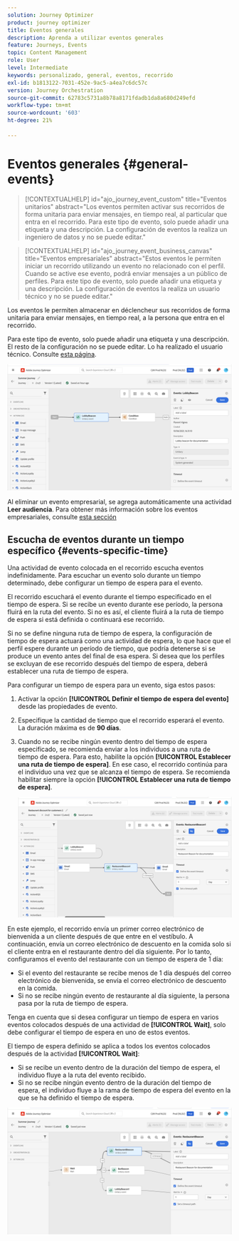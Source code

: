 ```yaml
---
solution: Journey Optimizer
product: journey optimizer
title: Eventos generales
description: Aprenda a utilizar eventos generales
feature: Journeys, Events
topic: Content Management
role: User
level: Intermediate
keywords: personalizado, general, eventos, recorrido
exl-id: b1813122-7031-452e-9ac5-a4ea7c6dc57c
version: Journey Orchestration
source-git-commit: 62783c5731a8b78a8171fdadb1da8a680d249efd
workflow-type: tm+mt
source-wordcount: '603'
ht-degree: 21%

---
```


# Eventos generales {#general-events}

>[!CONTEXTUALHELP]
>id="ajo_journey_event_custom"
>title="Eventos unitarios"
>abstract="Los eventos permiten activar sus recorridos de forma unitaria para enviar mensajes, en tiempo real, al particular que entra en el recorrido. Para este tipo de evento, solo puede añadir una etiqueta y una descripción. La configuración de eventos la realiza un ingeniero de datos y no se puede editar."

>[!CONTEXTUALHELP]
>id="ajo_journey_event_business_canvas"
>title="Eventos empresariales"
>abstract="Estos eventos le permiten iniciar un recorrido utilizando un evento no relacionado con el perfil. Cuando se active ese evento, podrá enviar mensajes a un público de perfiles. Para este tipo de evento, solo puede añadir una etiqueta y una descripción. La configuración de eventos la realiza un usuario técnico y no se puede editar."

Los eventos le permiten almacenar en déclencheur sus recorridos de forma unitaria para enviar mensajes, en tiempo real, a la persona que entra en el recorrido.

Para este tipo de evento, solo puede añadir una etiqueta y una descripción. El resto de la configuración no se puede editar. Lo ha realizado el usuario técnico. Consulte [esta página](../event/about-events.md).

![](assets/general-events.png)

Al eliminar un evento empresarial, se agrega automáticamente una actividad **Leer audiencia**. Para obtener más información sobre los eventos empresariales, consulte [esta sección](../event/about-events.md)

## Escucha de eventos durante un tiempo específico {#events-specific-time}

Una actividad de evento colocada en el recorrido escucha eventos indefinidamente. Para escuchar un evento solo durante un tiempo determinado, debe configurar un tiempo de espera para el evento.

El recorrido escuchará el evento durante el tiempo especificado en el tiempo de espera. Si se recibe un evento durante ese período, la persona fluirá en la ruta del evento. Si no es así, el cliente fluirá a la ruta de tiempo de espera si está definida o continuará ese recorrido.

Si no se define ninguna ruta de tiempo de espera, la configuración de tiempo de espera actuará como una actividad de espera, lo que hace que el perfil espere durante un período de tiempo, que podría detenerse si se produce un evento antes del final de esa espera. Si desea que los perfiles se excluyan de ese recorrido después del tiempo de espera, deberá establecer una ruta de tiempo de espera.

Para configurar un tiempo de espera para un evento, siga estos pasos:

1. Activar la opción **[!UICONTROL Definir el tiempo de espera del evento]** desde las propiedades de evento.

1. Especifique la cantidad de tiempo que el recorrido esperará el evento. La duración máxima es de **90 días**.

1. Cuando no se recibe ningún evento dentro del tiempo de espera especificado, se recomienda enviar a los individuos a una ruta de tiempo de espera. Para esto, habilite la opción **[!UICONTROL Establecer una ruta de tiempo de espera]**. En ese caso, el recorrido continúa para el individuo una vez que se alcanza el tiempo de espera. Se recomienda habilitar siempre la opción **[!UICONTROL Establecer una ruta de tiempo de espera]**.

   ![](assets/event-timeout.png)

En este ejemplo, el recorrido envía un primer correo electrónico de bienvenida a un cliente después de que entre en el vestíbulo. A continuación, envía un correo electrónico de descuento en la comida solo si el cliente entra en el restaurante dentro del día siguiente. Por lo tanto, configuramos el evento del restaurante con un tiempo de espera de 1 día:

* Si el evento del restaurante se recibe menos de 1 día después del correo electrónico de bienvenida, se envía el correo electrónico de descuento en la comida.
* Si no se recibe ningún evento de restaurante al día siguiente, la persona pasa por la ruta de tiempo de espera.

Tenga en cuenta que si desea configurar un tiempo de espera en varios eventos colocados después de una actividad de **[!UICONTROL Wait]**, solo debe configurar el tiempo de espera en uno de estos eventos.

El tiempo de espera definido se aplica a todos los eventos colocados después de la actividad **[!UICONTROL Wait]**:

* Si se recibe un evento dentro de la duración del tiempo de espera, el individuo fluye a la ruta del evento recibido.
* Si no se recibe ningún evento dentro de la duración del tiempo de espera, el individuo fluye a la rama de tiempo de espera del evento en la que se ha definido el tiempo de espera.

![](assets/event-timeout-group.png)
